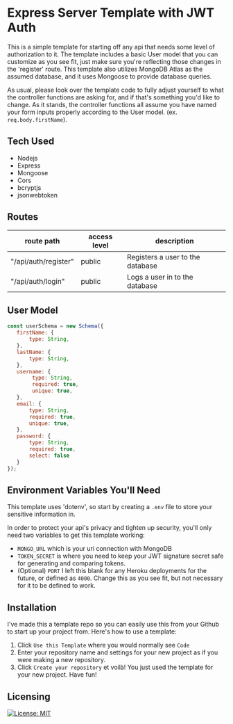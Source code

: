 # Express Server Template with JWT Auth

This is a simple template for starting off any api that needs some level of authorization to it. The template includes a basic User model that you can customize as you see fit, just make sure you're reflecting those changes in the 'register' route. This template also utilizes MongoDB Atlas as the assumed database, and it uses Mongoose to provide database queries. 

As usual, please look over the template code to fully adjust yourself to what the controller functions are asking for, and if that's something you'd like to change. As it stands, the controller functions all assume you have named your form inputs properly according to the User model. (ex. `req.body.firstName`).

## Tech Used

- Nodejs
- Express
- Mongoose
- Cors 
- bcryptjs
- jsonwebtoken

## Routes

| route path           | access level | description                      |
|----------------------|--------------|----------------------------------|
| "/api/auth/register" | public       | Registers a user to the database |
| "/api/auth/login"    | public       | Logs a user in to the database   |

## User Model

```js
const userSchema = new Schema({
   firstName: {
       type: String,
   },
   lastName: {
       type: String,
   },
   username: {
        type: String,
        required: true,
        unique: true,
   },
   email: {
       type: String,
       required: true,
       unique: true,
   },
   password: {
       type: String, 
       required: true,
       select: false
   }
});
```
## Environment Variables You'll Need

This template uses 'dotenv', so start by creating a `.env` file to store your sensitive information in.

In order to protect your api's privacy and tighten up security, you'll only need two variables to get this template working: 
- `MONGO_URL` which is your uri connection with MongoDB
- `TOKEN_SECRET` is where you need to keep your JWT signature secret safe for generating and comparing tokens.
- (Optional) `PORT` I left this blank for any Heroku deployments for the future, or defined as `4000`. Change this as you see fit, but not necessary for it to be defined to work. 

## Installation

I've made this a template repo so you can easily use this from your Github to start up your project from. Here's how to use a template: 
1. Click `Use this Template` where you would normally see `Code`
2. Enter your repository name and settings for your new project as if you were making a new repository.
3. Click `Create your repository` et voilà! You just used the template for your new project. Have fun! 

## Licensing
[![License: MIT](https://img.shields.io/badge/License-MIT-yellow.svg)](https://opensource.org/licenses/MIT)

